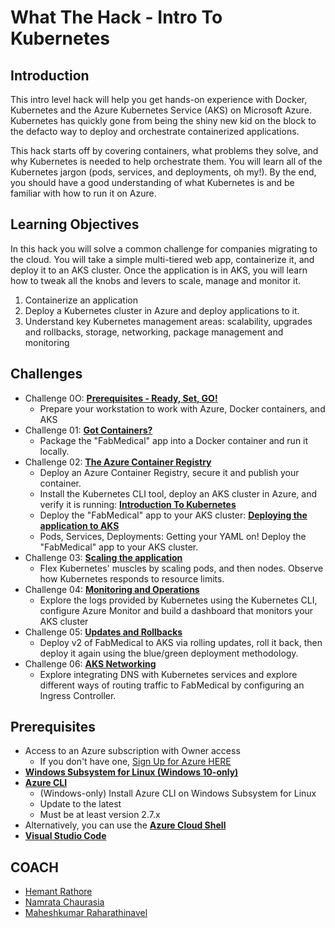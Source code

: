 # What The Hack - Intro To Kubernetes

## Introduction

This intro level hack will help you get hands-on experience with Docker, Kubernetes and the Azure Kubernetes Service (AKS) on Microsoft Azure. Kubernetes has quickly gone from being the shiny new kid on the block to the defacto way to deploy and orchestrate containerized applications.

This hack starts off by covering containers, what problems they solve, and why Kubernetes is needed to help orchestrate them.  You will learn all of the Kubernetes jargon (pods, services, and deployments, oh my!).  By the end, you should have a good understanding of what Kubernetes is and be familiar with how to run it on Azure.

## Learning Objectives

In this hack you will solve a common challenge for companies migrating to the cloud. You will take a simple multi-tiered web app, containerize it, and deploy it to an AKS cluster. Once the application is in AKS, you will learn how to tweak all the knobs and levers to scale, manage and monitor it.

1. Containerize an application
1. Deploy a Kubernetes cluster in Azure and deploy applications to it.
1. Understand key Kubernetes management areas: scalability, upgrades and rollbacks, storage, networking, package management and monitoring

## Challenges

- Challenge 0O: **[Prerequisites - Ready, Set, GO!](Student/Challenge-00.md)**
	 - Prepare your workstation to work with Azure, Docker containers, and AKS
- Challenge 01: **[Got Containers?](Student/Challenge-01.md)**
	 - Package the "FabMedical" app into a Docker container and run it locally.
- Challenge 02: **[The Azure Container Registry](Student/Challenge-02A.md)**
	 - Deploy an Azure Container Registry, secure it and publish your container.
	 - Install the Kubernetes CLI tool, deploy an AKS cluster in Azure, and verify it is running: **[Introduction To Kubernetes](Student/Challenge-03.md)**	 
	 - Deploy the "FabMedical" app to your AKS cluster: **[Deploying the application to AKS](Student/Challenge-04.md)**
	 - Pods, Services, Deployments: Getting your YAML on! Deploy the "FabMedical" app to your AKS cluster.
- Challenge 03: **[Scaling the application](Student/Challenge-05.md)**
	 - Flex Kubernetes' muscles by scaling pods, and then nodes. Observe how Kubernetes responds to resource limits.
- Challenge 04: **[Monitoring and Operations](Student/Challenge-11.md)**
	 - Explore the logs provided by Kubernetes using the Kubernetes CLI, configure Azure Monitor and build a dashboard that monitors your AKS cluster
- Challenge 05: **[Updates and Rollbacks](Student/Challenge-07.md)**
	 - Deploy v2 of FabMedical to AKS via rolling updates, roll it back, then deploy it again using the blue/green deployment methodology.
- Challenge 06: **[AKS Networking ](Student/Challenge-10.md)**
	 - Explore integrating DNS with Kubernetes services and explore different ways of routing traffic to FabMedical by configuring an Ingress Controller.

## Prerequisites

- Access to an Azure subscription with Owner access
   - If you don't have one, [Sign Up for Azure HERE](https://azure.microsoft.com/en-us/free/)
- [**Windows Subsystem for Linux (Windows 10-only)**](https://docs.microsoft.com/en-us/windows/wsl/install-win10)
- [**Azure CLI**](https://docs.microsoft.com/en-us/cli/azure/install-azure-cli)
   - (Windows-only) Install Azure CLI on Windows Subsystem for Linux
   - Update to the latest
   - Must be at least version 2.7.x
- Alternatively, you can use the [**Azure Cloud Shell**](https://shell.azure.com/)
- [**Visual Studio Code**](https://code.visualstudio.com/)

## COACH

- [Hemant Rathore](https://github.com/hmntrathore)
- [Namrata Chaurasia](https://github.com/gfilicetti)
- [Maheshkumar Raharathinavel](https://github.com/izzymsft)

